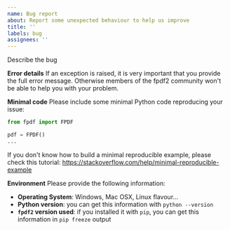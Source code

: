 ```yaml
---
name: Bug report
about: Report some unexpected behaviour to help us improve
title: ''
labels: bug
assignees: ''
---
```

<!--
Hi there! Thank you for wanting to make fpdf2 better 😉.

Please perform a quick search first, in order to check if your problem has already been reported:
https://github.com/PyFPDF/fpdf2/issues
-->

Describe the bug

**Error details**
If an exception is raised, it is very important that you provide the full error message.
Otherwise members of the fpdf2 community won't be able to help you with your problem.

**Minimal code**
Please include some minimal Python code reproducing your issue:
```python
from fpdf import FPDF

pdf = FPDF()
...
```
If you don't know how to build a minimal reproducible example, please check this tutorial: https://stackoverflow.com/help/minimal-reproducible-example

**Environment**
Please provide the following information:
* **Operating System**: Windows, Mac OSX, Linux flavour...
* **Python version**: you can get this information with `python --version`
* **`fpdf2` version used**: if you installed it with `pip`, you can get this information in `pip freeze` output

<!-- Bonus / recommended:

Often, there are bugfixes & other changes on fpdf2 git repo `master` branch
that have not been released yet. They are listed in the ChangeLog:
https://github.com/PyFPDF/fpdf2/blob/master/CHANGELOG.md

Hence, please check that your bug is still present using the latest version of fpdf2 from the git repository,
by installing it this way:

    pip install git+https://github.com/PyFPDF/fpdf2.git@master

-->
